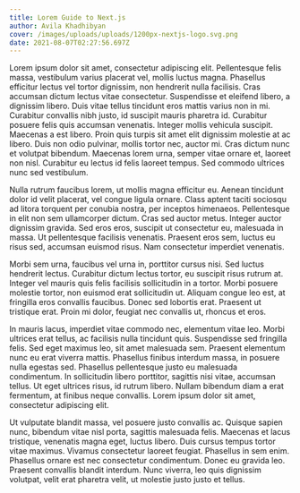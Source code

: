```yaml
---
title: Lorem Guide to Next.js
author: Avila Khadhibyan
cover: /images/uploads/uploads/1200px-nextjs-logo.svg.png
date: 2021-08-07T02:27:56.697Z
---
```

Lorem ipsum dolor sit amet, consectetur adipiscing elit. Pellentesque felis massa, vestibulum varius placerat vel, mollis luctus magna. Phasellus efficitur lectus vel tortor dignissim, non hendrerit nulla facilisis. Cras accumsan dictum lectus vitae consectetur. Suspendisse et eleifend libero, a dignissim libero. Duis vitae tellus tincidunt eros mattis varius non in mi. Curabitur convallis nibh justo, id suscipit mauris pharetra id. Curabitur posuere felis quis accumsan venenatis. Integer mollis vehicula suscipit. Maecenas a est libero. Proin quis turpis sit amet elit dignissim molestie at ac libero. Duis non odio pulvinar, mollis tortor nec, auctor mi. Cras dictum nunc et volutpat bibendum. Maecenas lorem urna, semper vitae ornare et, laoreet non nisl. Curabitur eu lectus id felis laoreet tempus. Sed commodo ultrices nunc sed vestibulum.

Nulla rutrum faucibus lorem, ut mollis magna efficitur eu. Aenean tincidunt dolor id velit placerat, vel congue ligula ornare. Class aptent taciti sociosqu ad litora torquent per conubia nostra, per inceptos himenaeos. Pellentesque in elit non sem ullamcorper dictum. Cras sed auctor metus. Integer auctor dignissim gravida. Sed eros eros, suscipit ut consectetur eu, malesuada in massa. Ut pellentesque facilisis venenatis. Praesent eros sem, luctus eu risus sed, accumsan euismod risus. Nam consectetur imperdiet venenatis.

Morbi sem urna, faucibus vel urna in, porttitor cursus nisi. Sed luctus hendrerit lectus. Curabitur dictum lectus tortor, eu suscipit risus rutrum at. Integer vel mauris quis felis facilisis sollicitudin in a tortor. Morbi posuere molestie tortor, non euismod erat sollicitudin ut. Aliquam congue leo est, at fringilla eros convallis faucibus. Donec sed lobortis erat. Praesent ut tristique erat. Proin mi dolor, feugiat nec convallis ut, rhoncus et eros.

In mauris lacus, imperdiet vitae commodo nec, elementum vitae leo. Morbi ultrices erat tellus, ac facilisis nulla tincidunt quis. Suspendisse sed fringilla felis. Sed eget maximus leo, sit amet malesuada sem. Praesent elementum nunc eu erat viverra mattis. Phasellus finibus interdum massa, in posuere nulla egestas sed. Phasellus pellentesque justo eu malesuada condimentum. In sollicitudin libero porttitor, sagittis nisi vitae, accumsan tellus. Ut eget ultrices risus, id rutrum libero. Nullam bibendum diam a erat fermentum, at finibus neque convallis. Lorem ipsum dolor sit amet, consectetur adipiscing elit.

Ut vulputate blandit massa, vel posuere justo convallis ac. Quisque sapien nunc, bibendum vitae nisl porta, sagittis malesuada felis. Maecenas et lacus tristique, venenatis magna eget, luctus libero. Duis cursus tempus tortor vitae maximus. Vivamus consectetur laoreet feugiat. Phasellus in sem enim. Phasellus ornare est nec consectetur condimentum. Donec eu gravida leo. Praesent convallis blandit interdum. Nunc viverra, leo quis dignissim volutpat, velit erat pharetra velit, ut molestie justo justo et tellus.